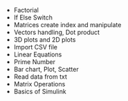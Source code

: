- Factorial
- If Else Switch
- Matrices create index and manipulate
- Vectors handling, Dot product 
- 3D plots and 2D plots
- Import CSV file
- Linear Equations 
- Prime Number 
- Bar chart, Plot, Scatter
- Read data from txt
- Matrix Operations
- Basics of Simulink
